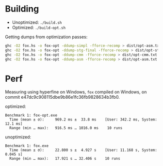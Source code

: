 # Building

- Unoptimized: `./build.sh`
- Optimized: `./build-opt.sh`

Getting dumps from optimization passes:

```sh
ghc -O2 fox.hs -o fox-opt -ddump-simpl -fforce-recomp > dist/opt-asm.txt
ghc -O2 fox.hs -o fox-opt -ddump-stg-final -fforce-recomp > dist/opt-stg.txt
ghc -O2 fox.hs -o fox-opt -ddump-cmm -fforce-recomp > dist/opt-cmm.txt
ghc -O2 fox.hs -o fox-opt -ddump-asm -fforce-recomp > dist/opt-asm.txt
```

# Perf

Measuring using hyperfine on Windows, `fox` compiled on Windows, on commit e47dc9c908115dbe9b86e1fc36fb9828634b3fb0.

optimized:

```
Benchmark 1: fox-opt.exe
  Time (mean ± σ):     969.2 ms ±  33.8 ms    [User: 342.2 ms, System: 12.1 ms]
  Range (min … max):   916.5 ms … 1016.0 ms    10 runs
```

unoptimized:

```
Benchmark 1: fox.exe
  Time (mean ± σ):     22.800 s ±  4.927 s    [User: 11.168 s, System: 0.045 s]
  Range (min … max):   17.921 s … 32.406 s    10 runs
```
